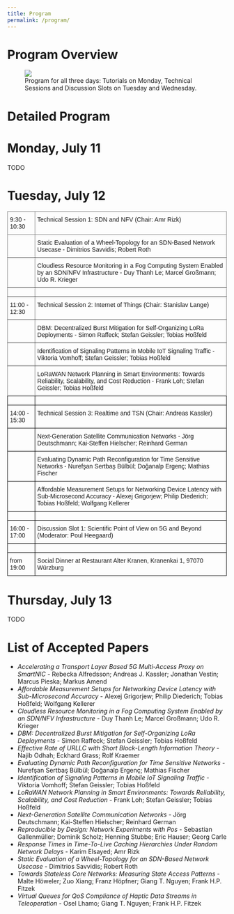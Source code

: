 ```yaml
---
title: Program
permalink: /program/
---
```


# Program Overview

<figure>
	<a href="{{ '/assets/images/workshop_program.png' | relative_url }}" class="image-popup">
    <img src="{{ '/assets/images/workshop_program.png' | relative_url }}">
  </a>
	  <figcaption>
      Program for all three days: Tutorials on Monday, Technical Sessions and Discussion Slots on Tuesday and Wednesday.
    </figcaption>
</figure>

# Detailed Program

# Monday, July 11

TODO

# Tuesday, July 12

<style type="text/css">
.tg  {border-collapse:collapse;border-spacing:0;}
.tg td{border-color:black;border-style:solid;border-width:1px;font-family:Arial, sans-serif;font-size:14px;
  overflow:hidden;padding:10px 5px;word-break:normal;}
.tg th{border-color:black;border-style:solid;border-width:1px;font-family:Arial, sans-serif;font-size:14px;
  font-weight:normal;overflow:hidden;padding:10px 5px;word-break:normal;}
.tg .tg-0pky{border-color:inherit;text-align:left;vertical-align:top}
.tg .tg-0lax{text-align:left;vertical-align:top}
</style>
<table class="tg">
<thead>
  <tr>
    <th class="tg-0pky">9:30 - 10:30</th>
    <th class="tg-0pky">Technical Session 1: SDN and NFV (Chair: Amr Rizk)</th>
  </tr>
</thead>
<tbody>
  <tr>
    <td class="tg-0pky"></td>
    <td class="tg-0pky">Static Evaluation of a Wheel-Topology for an SDN-Based Network Usecase - Dimitrios Savvidis; Robert Roth</td>
  </tr>
  <tr>
    <td class="tg-0pky"></td>
    <td class="tg-0pky">Cloudless Resource Monitoring in a Fog Computing System Enabled by an SDN/NFV Infrastructure - Duy Thanh Le; Marcel Großmann; Udo R. Krieger</td>
  </tr>
  <tr>
    <td class="tg-0pky"></td>
    <td class="tg-0pky"></td>
  </tr>
  <tr>
    <td class="tg-0pky">11:00 - 12:30</td>
    <td class="tg-0pky">Technical Session 2: Internet of Things (Chair: Stanislav Lange)</td>
  </tr>
  <tr>
    <td class="tg-0pky"></td>
    <td class="tg-0pky">DBM: Decentralized Burst Mitigation for Self-Organizing LoRa Deployments - Simon Raffeck; Stefan Geissler; Tobias Hoßfeld</td>
  </tr>
  <tr>
    <td class="tg-0pky"></td>
    <td class="tg-0pky">Identification of Signaling Patterns in Mobile IoT Signaling Traffic - Viktoria Vomhoff; Stefan Geissler; Tobias Hoßfeld</td>
  </tr>
  <tr>
    <td class="tg-0pky"></td>
    <td class="tg-0pky">LoRaWAN Network Planning in Smart Environments: Towards Reliability, Scalability, and Cost Reduction - Frank Loh; Stefan Geissler; Tobias Hoßfeld</td>
  </tr>
  <tr>
    <td class="tg-0lax"></td>
    <td class="tg-0lax"></td>
  </tr>
  <tr>
    <td class="tg-0lax">14:00 - 15:30</td>
    <td class="tg-0lax">Technical Session 3: Realtime and TSN (Chair: Andreas Kassler)</td>
  </tr>
  <tr>
    <td class="tg-0lax"></td>
    <td class="tg-0lax">Next-Generation Satellite Communication Networks - Jörg Deutschmann; Kai-Steffen Hielscher; Reinhard German</td>
  </tr>
  <tr>
    <td class="tg-0lax"></td>
    <td class="tg-0lax">Evaluating Dynamic Path Reconfiguration for Time Sensitive Networks - Nurefşan Sertbaş Bülbül; Doğanalp Ergenç; Mathias Fischer</td>
  </tr>
  <tr>
    <td class="tg-0lax"></td>
    <td class="tg-0lax">Affordable Measurement Setups for Networking Device Latency with Sub-Microsecond Accuracy - Alexej Grigorjew; Philip Diederich; Tobias Hoßfeld; Wolfgang Kellerer</td>
  </tr>
  <tr>
    <td class="tg-0lax"></td>
    <td class="tg-0lax"></td>
  </tr>
  <tr>
    <td class="tg-0lax">16:00 - 17:00</td>
    <td class="tg-0lax">Discussion Slot 1: Scientific Point of View on 5G and Beyond (Moderator: Poul Heegaard)</td>
  </tr>
  <tr>
    <td class="tg-0lax"></td>
    <td class="tg-0lax"></td>
  </tr>
  <tr>
    <td class="tg-0lax">from 19:00</td>
    <td class="tg-0lax">Social Dinner at Restaurant Alter Kranen, Kranenkai 1, 97070 Würzburg</td>
  </tr>
</tbody>
</table>

# Thursday, July 13

TODO

# List of Accepted Papers

* _Accelerating a Transport Layer Based 5G Multi-Access Proxy on SmartNIC_ - Rebecka Alfredsson; Andreas J. Kassler; Jonathan Vestin; Marcus Pieska; Markus Amend
* _Affordable Measurement Setups for Networking Device Latency with Sub-Microsecond Accuracy_ - Alexej Grigorjew; Philip Diederich; Tobias Hoßfeld; Wolfgang Kellerer
* _Cloudless Resource Monitoring in a Fog Computing System Enabled by an SDN/NFV Infrastructure_ - Duy Thanh Le; Marcel Großmann; Udo R. Krieger
* _DBM: Decentralized Burst Mitigation for Self-Organizing LoRa Deployments_ - Simon Raffeck; Stefan Geissler; Tobias Hoßfeld
* _Effective Rate of URLLC with Short Block-Length Information Theory_ - Najib Odhah; Eckhard Grass; Rolf Kraemer
* _Evaluating Dynamic Path Reconfiguration for Time Sensitive Networks_ - Nurefşan Sertbaş Bülbül; Doğanalp Ergenç; Mathias Fischer
* _Identification of Signaling Patterns in Mobile IoT Signaling Traffic_ - Viktoria Vomhoff; Stefan Geissler; Tobias Hoßfeld
* _LoRaWAN Network Planning in Smart Environments: Towards Reliability, Scalability, and Cost Reduction_ - Frank Loh; Stefan Geissler; Tobias Hoßfeld
* _Next-Generation Satellite Communication Networks_ - Jörg Deutschmann; Kai-Steffen Hielscher; Reinhard German
* _Reproducible by Design: Network Experiments with Pos_ - Sebastian Gallenmüller; Dominik Scholz; Henning Stubbe; Eric Hauser; Georg Carle
* _Response Times in Time-To-Live Caching Hierarchies Under Random Network Delays_ - Karim Elsayed; Amr Rizk
* _Static Evaluation of a Wheel-Topology for an SDN-Based Network Usecase_ - Dimitrios Savvidis; Robert Roth
* _Towards Stateless Core Networks: Measuring State Access Patterns_ - Malte Höweler; Zuo Xiang; Franz Höpfner; Giang T. Nguyen; Frank H.P. Fitzek
* _Virtual Queues for QoS Compliance of Haptic Data Streams in Teleoperation_ - Osel Lhamo; Giang T. Nguyen; Frank H.P. Fitzek




